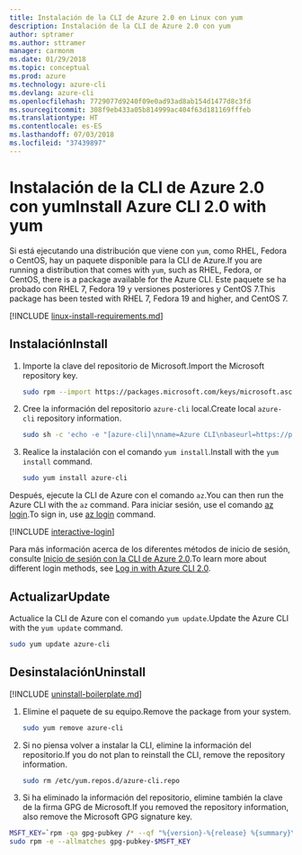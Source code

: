 ```yaml
---
title: Instalación de la CLI de Azure 2.0 en Linux con yum
description: Instalación de la CLI de Azure 2.0 con yum
author: sptramer
ms.author: sttramer
manager: carmonm
ms.date: 01/29/2018
ms.topic: conceptual
ms.prod: azure
ms.technology: azure-cli
ms.devlang: azure-cli
ms.openlocfilehash: 7729077d9240f09e0ad93ad8ab154d1477d8c3fd
ms.sourcegitcommit: 308f9eb433a05b814999ac404f63d181169fffeb
ms.translationtype: HT
ms.contentlocale: es-ES
ms.lasthandoff: 07/03/2018
ms.locfileid: "37439897"
---
```

# <a name="install-azure-cli-20-with-yum"></a><span data-ttu-id="a8cba-103">Instalación de la CLI de Azure 2.0 con yum</span><span class="sxs-lookup"><span data-stu-id="a8cba-103">Install Azure CLI 2.0 with yum</span></span>

<span data-ttu-id="a8cba-104">Si está ejecutando una distribución que viene con `yum`, como RHEL, Fedora o CentOS, hay un paquete disponible para la CLI de Azure.</span><span class="sxs-lookup"><span data-stu-id="a8cba-104">If you are running a distribution that comes with `yum`, such as RHEL, Fedora, or CentOS, there is a package available for the Azure CLI.</span></span> <span data-ttu-id="a8cba-105">Este paquete se ha probado con RHEL 7, Fedora 19 y versiones posteriores y CentOS 7.</span><span class="sxs-lookup"><span data-stu-id="a8cba-105">This package has been tested with RHEL 7, Fedora 19 and higher, and CentOS 7.</span></span>

[!INCLUDE [linux-install-requirements.md](includes/linux-install-requirements.md)]

## <a name="install"></a><span data-ttu-id="a8cba-106">Instalación</span><span class="sxs-lookup"><span data-stu-id="a8cba-106">Install</span></span>

1. <span data-ttu-id="a8cba-107">Importe la clave del repositorio de Microsoft.</span><span class="sxs-lookup"><span data-stu-id="a8cba-107">Import the Microsoft repository key.</span></span>

   ```bash
   sudo rpm --import https://packages.microsoft.com/keys/microsoft.asc
   ```

2. <span data-ttu-id="a8cba-108">Cree la información del repositorio `azure-cli` local.</span><span class="sxs-lookup"><span data-stu-id="a8cba-108">Create local `azure-cli` repository information.</span></span>

   ```bash
   sudo sh -c 'echo -e "[azure-cli]\nname=Azure CLI\nbaseurl=https://packages.microsoft.com/yumrepos/azure-cli\nenabled=1\ngpgcheck=1\ngpgkey=https://packages.microsoft.com/keys/microsoft.asc" > /etc/yum.repos.d/azure-cli.repo'
   ```

3. <span data-ttu-id="a8cba-109">Realice la instalación con el comando `yum install`.</span><span class="sxs-lookup"><span data-stu-id="a8cba-109">Install with the `yum install` command.</span></span> 

   ```bash
   sudo yum install azure-cli
   ```

<span data-ttu-id="a8cba-110">Después, ejecute la CLI de Azure con el comando `az`.</span><span class="sxs-lookup"><span data-stu-id="a8cba-110">You can then run the Azure CLI with the `az` command.</span></span> <span data-ttu-id="a8cba-111">Para iniciar sesión, use el comando [az login](/cli/azure/reference-index#az-login).</span><span class="sxs-lookup"><span data-stu-id="a8cba-111">To sign in, use [az login](/cli/azure/reference-index#az-login) command.</span></span>

[!INCLUDE [interactive-login](includes/interactive-login.md)]

<span data-ttu-id="a8cba-112">Para más información acerca de los diferentes métodos de inicio de sesión, consulte [Inicio de sesión con la CLI de Azure 2.0](authenticate-azure-cli.md).</span><span class="sxs-lookup"><span data-stu-id="a8cba-112">To learn more about different login methods, see [Log in with Azure CLI 2.0](authenticate-azure-cli.md).</span></span>

## <a name="update"></a><span data-ttu-id="a8cba-113">Actualizar</span><span class="sxs-lookup"><span data-stu-id="a8cba-113">Update</span></span>

<span data-ttu-id="a8cba-114">Actualice la CLI de Azure con el comando `yum update`.</span><span class="sxs-lookup"><span data-stu-id="a8cba-114">Update the Azure CLI with the `yum update` command.</span></span>

```bash
sudo yum update azure-cli
```

## <a name="uninstall"></a><span data-ttu-id="a8cba-115">Desinstalación</span><span class="sxs-lookup"><span data-stu-id="a8cba-115">Uninstall</span></span>

[!INCLUDE [uninstall-boilerplate.md](includes/uninstall-boilerplate.md)]

1. <span data-ttu-id="a8cba-116">Elimine el paquete de su equipo.</span><span class="sxs-lookup"><span data-stu-id="a8cba-116">Remove the package from your system.</span></span>

   ```bash
   sudo yum remove azure-cli
   ```

2. <span data-ttu-id="a8cba-117">Si no piensa volver a instalar la CLI, elimine la información del repositorio.</span><span class="sxs-lookup"><span data-stu-id="a8cba-117">If you do not plan to reinstall the CLI, remove the repository information.</span></span>

   ```bash
   sudo rm /etc/yum.repos.d/azure-cli.repo
   ```

3. <span data-ttu-id="a8cba-118">Si ha eliminado la información del repositorio, elimine también la clave de la firma GPG de Microsoft.</span><span class="sxs-lookup"><span data-stu-id="a8cba-118">If you removed the repository information, also remove the Microsoft GPG signature key.</span></span>

  ```bash
  MSFT_KEY=`rpm -qa gpg-pubkey /* --qf "%{version}-%{release} %{summary}\n" | grep Microsoft | awk '{print $1}'`
  sudo rpm -e --allmatches gpg-pubkey-$MSFT_KEY
  ```
